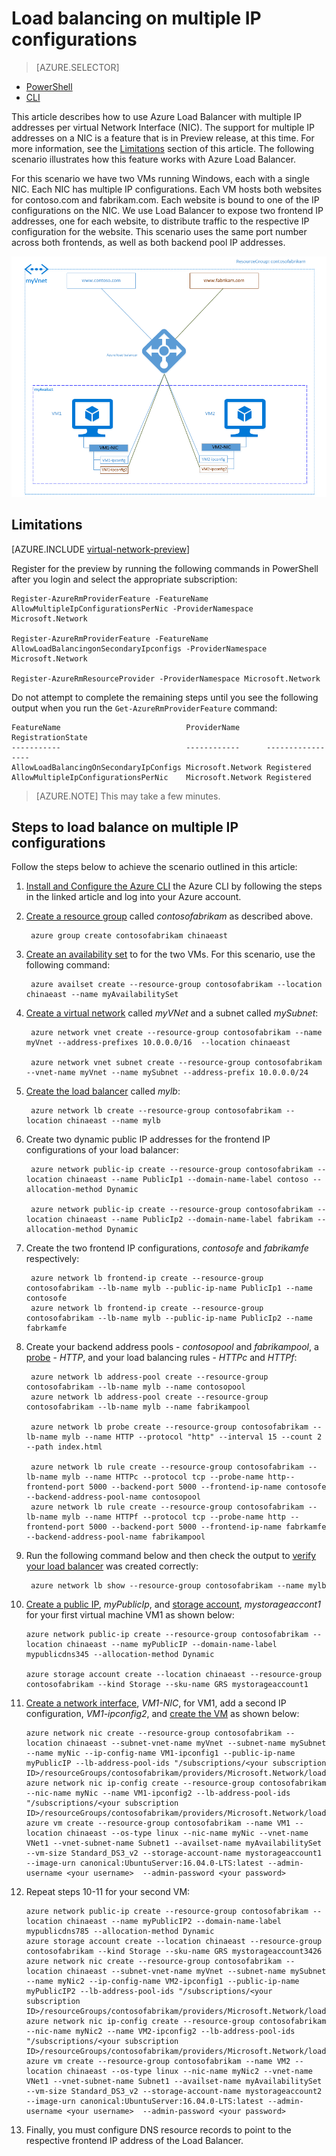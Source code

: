 <!-- need to be verified -->

<properties
    pageTitle="Load balancing on multiple IP configurations using Azure CLI | Azure"
    description="Learn how to assign multiple IP addresses to a virtual machine using Azure CLI | Resource Manager."
    services="virtual-network"
    documentationcenter="na"
    author="anavinahar"
    manager="narayan"
    editor=""
    tags="azure-resource-manager" />
<tags
    ms.assetid="" 
    ms.service="load-balancer"
    ms.devlang="na"
    ms.topic="article"
    ms.tgt_pltfrm="na"
    ms.workload="infrastructure-services"
    ms.date="11/28/2016"
    wacn.date=""
    ms.author="annahar" />

# Load balancing on multiple IP configurations
> [AZURE.SELECTOR]
- [PowerShell](/documentation/articles/load-balancer-multiple-ip/)
- [CLI](/documentation/articles/load-balancer-multiple-ip-cli/)

This article describes how to use Azure Load Balancer with multiple IP addresses per virtual Network Interface (NIC). The support for multiple IP addresses on a NIC is a feature that is in Preview release, at this time. For more information, see the [Limitations](#limitations) section of this article. The following scenario illustrates how this feature works with Azure Load Balancer.

For this scenario we have two VMs running Windows, each with a single NIC. Each NIC has multiple IP configurations. Each VM hosts both websites for contoso.com and fabrikam.com. Each website is bound to one of the IP configurations on the NIC. We use Load Balancer to expose two frontend IP addresses, one for each website, to distribute traffic to the respective IP configuration for the website. This scenario uses the same port number across both frontends, as well as both backend pool IP addresses.

![LB scenario image](./media/load-balancer-multiple-ip/lb-multi-ip.PNG)

<a name="limitations"></a> 
## Limitations

[AZURE.INCLUDE [virtual-network-preview](../../includes/virtual-network-preview.md)]

Register for the preview by running the following commands in PowerShell after you login and select the appropriate subscription:

    Register-AzureRmProviderFeature -FeatureName AllowMultipleIpConfigurationsPerNic -ProviderNamespace Microsoft.Network

    Register-AzureRmProviderFeature -FeatureName AllowLoadBalancingonSecondaryIpconfigs -ProviderNamespace Microsoft.Network

    Register-AzureRmResourceProvider -ProviderNamespace Microsoft.Network

Do not attempt to complete the remaining steps until you see the following output when you run the ```Get-AzureRmProviderFeature``` command:

    FeatureName                            ProviderName      RegistrationState
    -----------                            ------------      -----------------      
    AllowLoadBalancingOnSecondaryIpConfigs Microsoft.Network Registered       
    AllowMultipleIpConfigurationsPerNic    Microsoft.Network Registered       

>[AZURE.NOTE] 
>This may take a few minutes.

## Steps to load balance on multiple IP configurations

Follow the steps below to achieve the scenario outlined in this article:

1. [Install and Configure the Azure CLI](/documentation/articles/xplat-cli-install/) the Azure CLI by following the steps in the linked article and log into your Azure account.
2. [Create a resource group](/documentation/articles/virtual-machines-linux-create-cli-complete/#create-resource-groups-and-choose-deployment-locations) called *contosofabrikam* as described above.

        azure group create contosofabrikam chinaeast

3. [Create an availability set](/documentation/articles/virtual-machines-linux-create-cli-complete/#create-an-availability-set) to for the two VMs. For this scenario, use the following command:

        azure availset create --resource-group contosofabrikam --location chinaeast --name myAvailabilitySet

4. [Create a virtual network](/documentation/articles/virtual-machines-linux-create-cli-complete/#create-a-virtual-network-and-subnet) called *myVNet* and a subnet called *mySubnet*:

        azure network vnet create --resource-group contosofabrikam --name myVnet --address-prefixes 10.0.0.0/16  --location chinaeast

        azure network vnet subnet create --resource-group contosofabrikam --vnet-name myVnet --name mySubnet --address-prefix 10.0.0.0/24

5. [Create the load balancer](/documentation/articles/virtual-machines-linux-create-cli-complete/#create-a-load-balancer-and-ip-pools) called *mylb*:

        azure network lb create --resource-group contosofabrikam --location chinaeast --name mylb

6. Create two dynamic public IP addresses for the frontend IP configurations of your load balancer:

        azure network public-ip create --resource-group contosofabrikam --location chinaeast --name PublicIp1 --domain-name-label contoso --allocation-method Dynamic

        azure network public-ip create --resource-group contosofabrikam --location chinaeast --name PublicIp2 --domain-name-label fabrikam --allocation-method Dynamic

7. Create the two frontend IP configurations, *contosofe* and *fabrikamfe* respectively:

        azure network lb frontend-ip create --resource-group contosofabrikam --lb-name mylb --public-ip-name PublicIp1 --name contosofe
        azure network lb frontend-ip create --resource-group contosofabrikam --lb-name mylb --public-ip-name PublicIp2 --name fabrkamfe

8. Create your backend address pools - *contosopool* and *fabrikampool*, a [probe](/documentation/articles/virtual-machines-linux-create-cli-complete/#create-a-load-balancer-health-probe) - *HTTP*, and your load balancing rules - *HTTPc* and *HTTPf*:

        azure network lb address-pool create --resource-group contosofabrikam --lb-name mylb --name contosopool
        azure network lb address-pool create --resource-group contosofabrikam --lb-name mylb --name fabrikampool

        azure network lb probe create --resource-group contosofabrikam --lb-name mylb --name HTTP --protocol "http" --interval 15 --count 2 --path index.html

        azure network lb rule create --resource-group contosofabrikam --lb-name mylb --name HTTPc --protocol tcp --probe-name http--frontend-port 5000 --backend-port 5000 --frontend-ip-name contosofe --backend-address-pool-name contosopool
        azure network lb rule create --resource-group contosofabrikam --lb-name mylb --name HTTPf --protocol tcp --probe-name http --frontend-port 5000 --backend-port 5000 --frontend-ip-name fabrkamfe --backend-address-pool-name fabrikampool

9. Run the following command below and then check the output to [verify your load balancer](/documentation/articles/virtual-machines-linux-create-cli-complete/#verify-the-load-balancer) was created correctly:

        azure network lb show --resource-group contosofabrikam --name mylb

10. [Create a public IP](/documentation/articles/virtual-machines-linux-create-cli-complete/#create-a-public-ip-address), *myPublicIp*, and [storage account](/documentation/articles/virtual-machines-linux-create-cli-complete/#create-a-storage-account), *mystorageaccont1* for your first virtual machine VM1 as shown below:

        azure network public-ip create --resource-group contosofabrikam --location chinaeast --name myPublicIP --domain-name-label mypublicdns345 --allocation-method Dynamic

        azure storage account create --location chinaeast --resource-group contosofabrikam --kind Storage --sku-name GRS mystorageaccount1

11. [Create a network interface](/documentation/articles/virtual-machines-linux-create-cli-complete/#create-an-nic-to-use-with-the-linux-vm), *VM1-NIC*, for VM1, add a second IP configuration, *VM1-ipconfig2*, and [create the VM](/documentation/articles/virtual-machines-linux-create-cli-complete/#create-the-linux-vms) as shown below:

        azure network nic create --resource-group contosofabrikam --location chinaeast --subnet-vnet-name myVnet --subnet-name mySubnet --name myNic --ip-config-name VM1-ipconfig1 --public-ip-name myPublicIP --lb-address-pool-ids "/subscriptions/<your subscription ID>/resourceGroups/contosofabrikam/providers/Microsoft.Network/loadBalancers/mylb/backendAddressPools/contosopool"
        azure network nic ip-config create --resource-group contosofabrikam --nic-name myNic --name VM1-ipconfig2 --lb-address-pool-ids "/subscriptions/<your subscription ID>/resourceGroups/contosofabrikam/providers/Microsoft.Network/loadBalancers/mylb/backendAddressPools/fabrikampool"
        azure vm create --resource-group contosofabrikam --name VM1 --location chinaeast --os-type linux --nic-name myNic --vnet-name VNet1 --vnet-subnet-name Subnet1 --availset-name myAvailabilitySet --vm-size Standard_DS3_v2 --storage-account-name mystorageaccount1 --image-urn canonical:UbuntuServer:16.04.0-LTS:latest --admin-username <your username>  --admin-password <your password>

12. Repeat steps 10-11 for your second VM:

        azure network public-ip create --resource-group contosofabrikam --location chinaeast --name myPublicIP2 --domain-name-label mypublicdns785 --allocation-method Dynamic
        azure storage account create --location chinaeast --resource-group contosofabrikam --kind Storage --sku-name GRS mystorageaccount3426
        azure network nic create --resource-group contosofabrikam --location chinaeast --subnet-vnet-name myVnet --subnet-name mySubnet --name myNic2 --ip-config-name VM2-ipconfig1 --public-ip-name myPublicIP2 --lb-address-pool-ids "/subscriptions/<your subscription ID>/resourceGroups/contosofabrikam/providers/Microsoft.Network/loadBalancers/mylb/backendAddressPools/contosopool"
        azure network nic ip-config create --resource-group contosofabrikam --nic-name myNic2 --name VM2-ipconfig2 --lb-address-pool-ids "/subscriptions/<your subscription ID>/resourceGroups/contosofabrikam/providers/Microsoft.Network/loadBalancers/mylb/backendAddressPools/fabrikampool"
        azure vm create --resource-group contosofabrikam --name VM2 --location chinaeast --os-type linux --nic-name myNic2 --vnet-name VNet1 --vnet-subnet-name Subnet1 --availset-name myAvailabilitySet --vm-size Standard_DS3_v2 --storage-account-name mystorageaccount2 --image-urn canonical:UbuntuServer:16.04.0-LTS:latest --admin-username <your username>  --admin-password <your password>

13. Finally, you must configure DNS resource records to point to the respective frontend IP address of the Load Balancer.